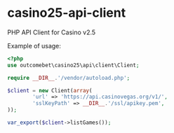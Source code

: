 # casino25-api-client
PHP API Client for Casino v2.5

Example of usage:
```php
<?php
use outcomebet\casino25\api\client\Client;

require __DIR__.'/vendor/autoload.php';

$client = new Client(array(
        'url' => 'https://api.casinovegas.org/v1/',
        'sslKeyPath' => __DIR__.'/ssl/apikey.pem',
));

var_export($client->listGames());
```
